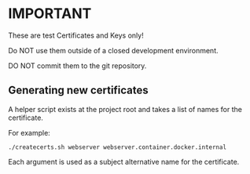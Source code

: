# IMPORTANT

These are test Certificates and Keys only!

Do NOT use them outside of a closed development environment.

DO NOT commit them to the git repository.

## Generating new certificates

A helper script exists at the project root and takes a list of names for the certificate.

For example:

```
./createcerts.sh webserver webserver.container.docker.internal
```

Each argument is used as a subject alternative name for the certificate.
